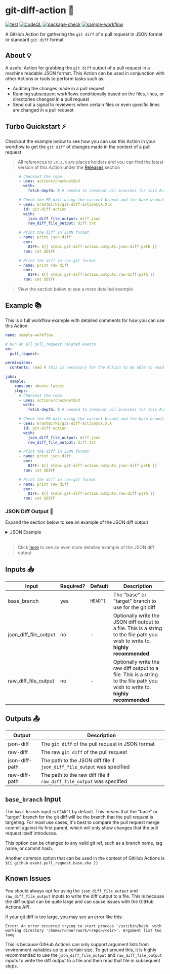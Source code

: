 # git-diff-action 📃

[![test](https://github.com/GrantBirki/git-diff-action/actions/workflows/test.yml/badge.svg)](https://github.com/GrantBirki/git-diff-action/actions/workflows/test.yml) [![CodeQL](https://github.com/GrantBirki/git-diff-action/actions/workflows/codeql-analysis.yml/badge.svg)](https://github.com/GrantBirki/git-diff-action/actions/workflows/codeql-analysis.yml) [![package-check](https://github.com/GrantBirki/git-diff-action/actions/workflows/package-check.yml/badge.svg)](https://github.com/GrantBirki/git-diff-action/actions/workflows/package-check.yml) [![sample-workflow](https://github.com/GrantBirki/git-diff-action/actions/workflows/sample-workflow.yml/badge.svg)](https://github.com/GrantBirki/git-diff-action/actions/workflows/sample-workflow.yml)

A GitHub Action for gathering the `git diff` of a pull request in JSON format or standard `git diff` format

## About 💡

A useful Action for grabbing the `git diff` output of a pull request in a machine readable JSON format. This Action can be used in conjunction with other Actions or tools to perform tasks such as:

- Auditing the changes made in a pull request
- Running subsequent workflows conditionally based on the files, lines, or directories changed in a pull request
- Send out a signal to reviewers when certain files or even specific lines are changed in a pull request

## Turbo Quickstart ⚡

Checkout the example below to see how you can use this Action in your workflow to get the `git diff` of changes made in the context of a pull request

> All references to `vX.X.X` are places holders and you can find the latest version of this Action under the [Releases](https://github.com/GrantBirki/git-diff/releases) section

```yaml
      # Checkout the repo
      - uses: actions/checkout@v3
        with:
          fetch-depth: 0 # needed to checkout all branches for this Action to work

      # Check the PR diff using the current branch and the base branch of the PR
      - uses: GrantBirki/git-diff-action@vX.X.X
        id: git-diff-action
        with:
          json_diff_file_output: diff.json
          raw_diff_file_output: diff.txt

      # Print the diff in JSON format
      - name: print json diff
        env:
          DIFF: ${{ steps.git-diff-action.outputs.json-diff-path }}
        run: cat $DIFF

      # Print the diff in raw git format
      - name: print raw diff
        env:
          DIFF: ${{ steps.git-diff-action.outputs.raw-diff-path }}
        run: cat $DIFF
```

> View the section below to see a more detailed example

## Example 📚

This is a full workflow example with detailed comments for how you can use this Action

```yaml
name: sample-workflow

# Run on all pull_request related events
on:
  pull_request:

permissions:
  contents: read # this is necessary for the Action to be able to read the contents of the repo

jobs:
  sample:
    runs-on: ubuntu-latest
    steps:
      # Checkout the repo
      - uses: actions/checkout@v3
        with:
          fetch-depth: 0 # needed to checkout all branches for this Action to work

      # Check the PR diff using the current branch and the base branch of the PR
      - uses: GrantBirki/git-diff-action@vX.X.X
        id: git-diff-action
        with:
          json_diff_file_output: diff.json
          raw_diff_file_output: diff.txt

      # Print the diff in JSON format
      - name: print json diff
        env:
          DIFF: ${{ steps.git-diff-action.outputs.json-diff-path }}
        run: cat $DIFF

      # Print the diff in raw git format
      - name: print raw diff
        env:
          DIFF: ${{ steps.git-diff-action.outputs.raw-diff-path }}
        run: cat $DIFF
```

### JSON Diff Output 📝

Expand the section below to see an example of the JSON diff output

<details>
<summary> JSON Example </summary>

```json
{
    "type": "GitDiff",
    "files": [
        {
            "type": "ChangedFile",
            "chunks": [
                {
                    "type": "Chunk",
                    "toFileRange": {
                        "start": 12,
                        "lines": 8
                    },
                    "fromFileRange": {
                        "start": 12,
                        "lines": 6
                    },
                    "changes": [
                        {
                            "type": "UnchangedLine",
                            "lineBefore": 12,
                            "lineAfter": 12,
                            "content": "    steps:"
                        },
                        {
                            "type": "UnchangedLine",
                            "lineBefore": 13,
                            "lineAfter": 13,
                            "content": "      # Need to checkout for testing the Action in this repo"
                        },
                        {
                            "type": "UnchangedLine",
                            "lineBefore": 14,
                            "lineAfter": 14,
                            "content": "      - uses: actions/checkout@2541b1294d2704b0964813337f33b291d3f8596b # pin@v3.0.2"
                        },
                        {
                            "type": "AddedLine",
                            "lineAfter": 15,
                            "content": "        with:"
                        },
                        {
                            "type": "AddedLine",
                            "lineAfter": 16,
                            "content": "          fetch-depth: 0 # needed to checkout all branches"
                        },
                        {
                            "type": "UnchangedLine",
                            "lineBefore": 15,
                            "lineAfter": 17,
                            "content": ""
                        },
                        {
                            "type": "UnchangedLine",
                            "lineBefore": 16,
                            "lineAfter": 18,
                            "content": "      # Start check the PR diff"
                        },
                        {
                            "type": "UnchangedLine",
                            "lineBefore": 17,
                            "lineAfter": 19,
                            "content": "      - uses: ./"
                        }
                    ]
                }
            ],
            "path": ".github/workflows/sample-workflow.yml"
        }
    ]
}
```

</details><br>

> Click [here](example/diff.json) to see an even more detailed example of the JSON diff output

## Inputs 📥

| Input | Required? | Default | Description |
| ----- | --------- | ------- | ----------- |
| base_branch | yes | `HEAD^1` | The "base" or "target" branch to use for the git diff |
| json_diff_file_output | no | - | Optionally write the JSON diff output to a file. This is a string to the file path you wish to write to. **highly recommended** |
| raw_diff_file_output | no | - | Optionally write the raw diff output to a file. This is a string to the file path you wish to write to. **highly recommended** |

## Outputs 📤

| Output | Description |
| ------ | ----------- |
| json-diff | The `git diff` of the pull request in JSON format |
| raw-diff | The raw `git diff` of the pull request |
| json-diff-path| The path to the JSON diff file if `json_diff_file_output` was specified |
| raw-diff-path | The path to the raw diff file if `raw_diff_file_output` was specified |

## `base_branch` Input

The `base_branch` input is `HEAD^1` by default. This means that the "base" or "target" branch for the git diff will be the branch that the pull request is targeting. For most use cases, it's best to compare the pull request merge commit against its first parent, which will only show changes that the pull request itself introduces.

This option can be changed to any valid git ref, such as a branch name, tag name, or commit hash.

Another common option that can be used in the context of GitHub Actions is `${{ github.event.pull_request.base.sha }}`

## Known Issues

You should always opt for using the `json_diff_file_output` and `raw_diff_file_output` inputs to write the diff output to a file. This is because the diff output can be quite large and can cause issues with the GitHub Actions API.

If your git diff is too large, you may see an error like this:

```text
Error: An error occurred trying to start process '/usr/bin/bash' with working directory '/home/runner/work/<repo>/<dir>'. Argument list too long
```

This is because GitHub Actions can only support argument lists from environment variables up to a certain size. To get around this, it is highly recommended to use the `json_diff_file_output` and `raw_diff_file_output` inputs to write the diff output to a file and then read that file in subsequent steps.
